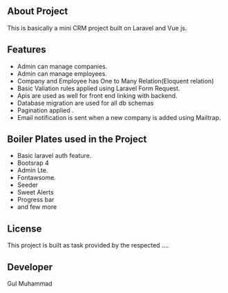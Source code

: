## About Project
This is basically a mini CRM project built on Laravel and Vue js.

## Features
- Admin can manage companies.
- Admin can manage employees.
- Company and Employee has One to Many Relation(Eloquent relation)
- Basic Valiation rules applied using Laravel Form Request.
- Apis are used as well for front end linking with backend.
- Database migration are used for all db schemas
- Pagination applied .
- Email notification is sent when a new company is added using Mailtrap.
## Boiler Plates used in the Project
- Basic laravel auth feature.
- Bootsrap 4
- Admin Lte.
- Fontawsome.
- Seeder
- Sweet Alerts
- Progress bar
- and few more
## License
This project is built as task provided by the respected ....

## Developer
Gul Muhammad
